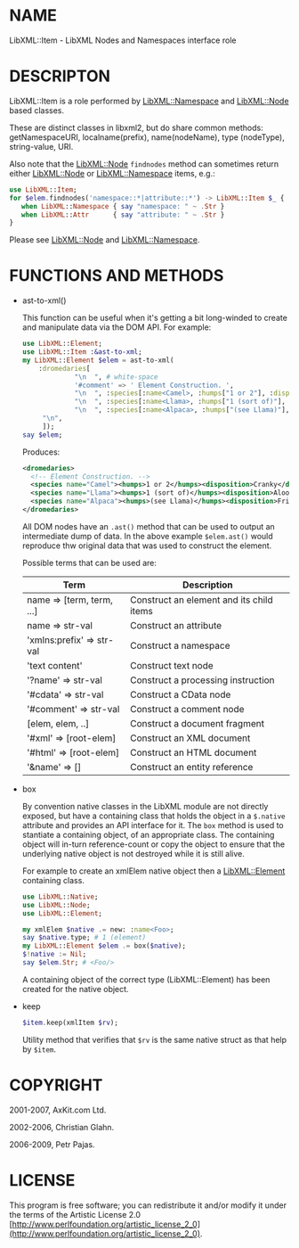 NAME
====

LibXML::Item - LibXML Nodes and Namespaces interface role

DESCRIPTON
==========

LibXML::Item is a role performed by [LibXML::Namespace](https://libxml-raku.github.io/LibXML-raku/Namespace) and [LibXML::Node](https://libxml-raku.github.io/LibXML-raku/Node) based classes.

These are distinct classes in libxml2, but do share common methods: getNamespaceURI, localname(prefix), name(nodeName), type (nodeType), string-value, URI.

Also note that the [LibXML::Node](https://libxml-raku.github.io/LibXML-raku/Node) `findnodes` method can sometimes return either [LibXML::Node](https://libxml-raku.github.io/LibXML-raku/Node) or [LibXML::Namespace](https://libxml-raku.github.io/LibXML-raku/Namespace) items, e.g.:

```raku
use LibXML::Item;
for $elem.findnodes('namespace::*|attribute::*') -> LibXML::Item $_ {
   when LibXML::Namespace { say "namespace: " ~ .Str }
   when LibXML::Attr      { say "attribute: " ~ .Str }
}
```

Please see [LibXML::Node](https://libxml-raku.github.io/LibXML-raku/Node) and [LibXML::Namespace](https://libxml-raku.github.io/LibXML-raku/Namespace).

FUNCTIONS AND METHODS
=====================

  * ast-to-xml()

    This function can be useful when it's getting a bit long-winded to create and manipulate data via the DOM API. For example:

    ```raku
    use LibXML::Element;
    use LibXML::Item :&ast-to-xml;
    my LibXML::Element $elem = ast-to-xml(
        :dromedaries[
                 "\n  ", # white-space
                 '#comment' => ' Element Construction. ',
                 "\n  ", :species[:name<Camel>, :humps["1 or 2"], :disposition["Cranky"]],
                 "\n  ", :species[:name<Llama>, :humps["1 (sort of)"], :disposition["Aloof"]],
                 "\n  ", :species[:name<Alpaca>, :humps["(see Llama)"], :disposition["Friendly"]],
         "\n",
         ]);
    say $elem;
    ```

    Produces:

    ```xml
    <dromedaries>
      <!-- Element Construction. -->
      <species name="Camel"><humps>1 or 2</humps><disposition>Cranky</disposition></species>
      <species name="Llama"><humps>1 (sort of)</humps><disposition>Aloof</disposition></species>
      <species name="Alpaca"><humps>(see Llama)</humps><disposition>Friendly</disposition></species>
    </dromedaries>
    ```

    All DOM nodes have an `.ast()` method that can be used to output an intermediate dump of data. In the above example `$elem.ast()` would reproduce thw original data that was used to construct the element.

    Possible terms that can be used are:

    <table class="pod-table">
    <thead><tr>
    <th>Term</th> <th>Description</th>
    </tr></thead>
    <tbody>
    <tr> <td>name =&gt; [term, term, ...]</td> <td>Construct an element and its child items</td> </tr> <tr> <td>name =&gt; str-val</td> <td>Construct an attribute</td> </tr> <tr> <td>&#39;xmlns:prefix&#39; =&gt; str-val</td> <td>Construct a namespace</td> </tr> <tr> <td>&#39;text content&#39;</td> <td>Construct text node</td> </tr> <tr> <td>&#39;?name&#39; =&gt; str-val</td> <td>Construct a processing instruction</td> </tr> <tr> <td>&#39;#cdata&#39; =&gt; str-val</td> <td>Construct a CData node</td> </tr> <tr> <td>&#39;#comment&#39; =&gt; str-val</td> <td>Construct a comment node</td> </tr> <tr> <td>[elem, elem, ..]</td> <td>Construct a document fragment</td> </tr> <tr> <td>&#39;#xml&#39; =&gt; [root-elem]</td> <td>Construct an XML document</td> </tr> <tr> <td>&#39;#html&#39; =&gt; [root-elem]</td> <td>Construct an HTML document</td> </tr> <tr> <td>&#39;&amp;name&#39; =&gt; []</td> <td>Construct an entity reference</td> </tr>
    </tbody>
    </table>

  * box

    By convention native classes in the LibXML module are not directly exposed, but have a containing class that holds the object in a `$.native` attribute and provides an API interface for it. The `box` method is used to stantiate a containing object, of an appropriate class. The containing object will in-turn reference-count or copy the object to ensure that the underlying native object is not destroyed while it is still alive.

    For example to create an xmlElem native object then a [LibXML::Element](https://libxml-raku.github.io/LibXML-raku/Element) containing class.

    ```raku
    use LibXML::Native;
    use LibXML::Node;
    use LibXML::Element;

    my xmlElem $native .= new: :name<Foo>;
    say $native.type; # 1 (element)
    my LibXML::Element $elem .= box($native);
    $!native := Nil;
    say $elem.Str; # <Foo/>
    ```

    A containing object of the correct type (LibXML::Element) has been created for the native object.

  * keep

    ```raku
    $item.keep(xmlItem $rv);
    ```

    Utility method that verifies that `$rv` is the same native struct as that help by `$item`.

COPYRIGHT
=========

2001-2007, AxKit.com Ltd.

2002-2006, Christian Glahn.

2006-2009, Petr Pajas.

LICENSE
=======

This program is free software; you can redistribute it and/or modify it under the terms of the Artistic License 2.0 [http://www.perlfoundation.org/artistic_license_2_0](http://www.perlfoundation.org/artistic_license_2_0).

